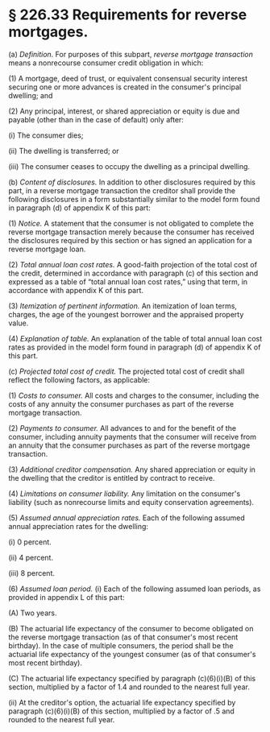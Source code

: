 # § 226.33   Requirements for reverse mortgages.

(a) *Definition.* For purposes of this subpart, *reverse mortgage transaction* means a nonrecourse consumer credit obligation in which: 


(1) A mortgage, deed of trust, or equivalent consensual security interest securing one or more advances is created in the consumer's principal dwelling; and 


(2) Any principal, interest, or shared appreciation or equity is due and payable (other than in the case of default) only after: 


(i) The consumer dies; 


(ii) The dwelling is transferred; or 


(iii) The consumer ceases to occupy the dwelling as a principal dwelling. 


(b) *Content of disclosures.* In addition to other disclosures required by this part, in a reverse mortgage transaction the creditor shall provide the following disclosures in a form substantially similar to the model form found in paragraph (d) of appendix K of this part: 


(1) *Notice.* A statement that the consumer is not obligated to complete the reverse mortgage transaction merely because the consumer has received the disclosures required by this section or has signed an application for a reverse mortgage loan. 


(2) *Total annual loan cost rates.* A good-faith projection of the total cost of the credit, determined in accordance with paragraph (c) of this section and expressed as a table of “total annual loan cost rates,” using that term, in accordance with appendix K of this part. 


(3) *Itemization of pertinent information.* An itemization of loan terms, charges, the age of the youngest borrower and the appraised property value. 


(4) *Explanation of table.* An explanation of the table of total annual loan cost rates as provided in the model form found in paragraph (d) of appendix K of this part. 


(c) *Projected total cost of credit.* The projected total cost of credit shall reflect the following factors, as applicable: 


(1) *Costs to consumer.* All costs and charges to the consumer, including the costs of any annuity the consumer purchases as part of the reverse mortgage transaction. 


(2) *Payments to consumer.* All advances to and for the benefit of the consumer, including annuity payments that the consumer will receive from an annuity that the consumer purchases as part of the reverse mortgage transaction. 


(3) *Additional creditor compensation.* Any shared appreciation or equity in the dwelling that the creditor is entitled by contract to receive. 


(4) *Limitations on consumer liability.* Any limitation on the consumer's liability (such as nonrecourse limits and equity conservation agreements). 


(5) *Assumed annual appreciation rates.* Each of the following assumed annual appreciation rates for the dwelling: 


(i) 0 percent. 


(ii) 4 percent. 


(iii) 8 percent. 


(6) *Assumed loan period.* (i) Each of the following assumed loan periods, as provided in appendix L of this part: 


(A) Two years. 


(B) The actuarial life expectancy of the consumer to become obligated on the reverse mortgage transaction (as of that consumer's most recent birthday). In the case of multiple consumers, the period shall be the actuarial life expectancy of the youngest consumer (as of that consumer's most recent birthday). 


(C) The actuarial life expectancy specified by paragraph (c)(6)(i)(B) of this section, multiplied by a factor of 1.4 and rounded to the nearest full year.


(ii) At the creditor's option, the actuarial life expectancy specified by paragraph (c)(6)(i)(B) of this section, multiplied by a factor of .5 and rounded to the nearest full year. 




